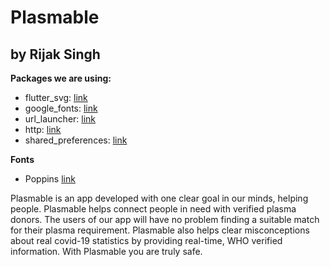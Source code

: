 # Plasmable

## by Rijak Singh

**Packages we are using:**

- flutter_svg: [link](https://pub.dev/packages/flutter_svg)
- google_fonts: [link](https://pub.dev/packages/google_fonts)
- url_launcher: [link](https://pub.dev/packages/url_launcher)
- http: [link](https://pub.dev/packages/http)
- shared_preferences: [link](https://pub.dev/packages/shared_preferences)

**Fonts**

- Poppins [link](https://fonts.google.com/specimen/Poppins)

Plasmable is an app developed with one clear goal in our minds, helping people. Plasmable helps connect people in need with verified plasma donors. The users of our app will have no problem finding a suitable match for their plasma requirement. Plasmable also helps clear misconceptions about real covid-19 statistics by providing real-time, WHO verified information. With Plasmable you are truly safe.
